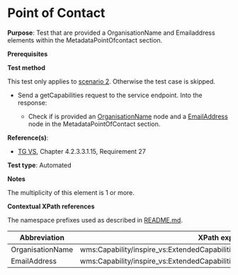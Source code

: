 # Point of Contact

**Purpose**: Test that are provided a OrganisationName and Emailaddress elements within the MetadataPointOfcontact section.

**Prerequisites**

**Test method**

This test only applies to [scenario 2](#scenario-2). Otherwise the test case is skipped.

* Send a getCapabilities request to the service endpoint. Into the response:

  * Check if is provided an [OrganisationName](#OrganisationName) node and a [EmailAddress](#EmailAddress) node in the MetadataPointOfContact section.

**Reference(s)**:
* [TG VS](./README.md#ref_TG_VS), Chapter 4.2.3.3.1.15, Requirement 27

**Test type**: Automated

**Notes**

The multiplicity of this element is 1 or more.

**Contextual XPath references**

The namespace prefixes used as described in [README.md](./README.md#namespaces).

Abbreviation                                               |  XPath expression (relative to wms:WMS_Capabilities)
---------------------------------------------------------- | -------------------------------------------------------------------------
OrganisationName <a name="OrganisationName"></a> | wms:Capability/inspire_vs:ExtendedCapabilities/inspire_common:MetadataPointOfContact/inspire_common:OrganisationName
EmailAddress <a name="EmailAddress"></a> | wms:Capability/inspire_vs:ExtendedCapabilities/inspire_common:MetadataPointOfContact/inspire_common:EmailAddress